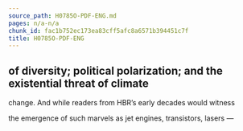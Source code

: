 ```yaml
---
source_path: H0785O-PDF-ENG.md
pages: n/a-n/a
chunk_id: fac1b752ec173ea83cff5afc8a6571b394451c7f
title: H0785O-PDF-ENG
---
```

## of diversity; political polarization; and the existential threat of climate

change. And while readers from HBR’s early decades would witness

the emergence of such marvels as jet engines, transistors, lasers —
